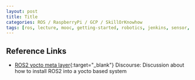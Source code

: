 ```yaml
---
layout: post
title: Title
categories: ROS / RaspberryPi / GCP / SkillOrKnowhow
tags: [ros, lecture, mooc, getting-started, robotics, jenkins, sensor, term, jargon, gcp, google, iot, raspberrypi]
---
```


## Reference Links

- [ROS2 yocto meta layer](<https://discourse.ros.org/t/ros2-yocto-meta-layer/9643>){:target="_blank"} Discourse: Discussion about how to install ROS2 into a yocto based system
